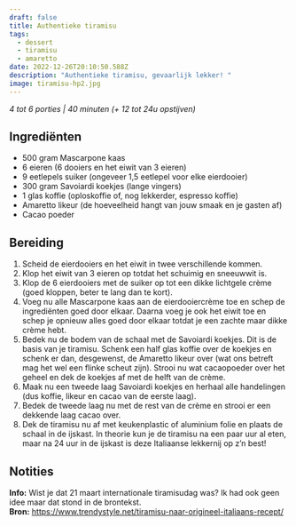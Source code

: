 ```yaml
---
draft: false
title: Authentieke tiramisu
tags:
  - dessert
  - tiramisu
  - amaretto
date: 2022-12-26T20:10:50.588Z
description: "Authentieke tiramisu, gevaarlijk lekker! "
image: tiramisu-hp2.jpg
---
```

_4 tot 6 porties | 40 minuten (+ 12 tot 24u opstijven)_

## Ingrediënten
-   500 gram Mascarpone kaas
-   6 eieren (6 dooiers en het eiwit van 3 eieren)
-   9 eetlepels suiker (ongeveer 1,5 eetlepel voor elke eierdooier)
-   300 gram Savoiardi koekjes (lange vingers)
-   1 glas koffie (oploskoffie of, nog lekkerder, espresso koffie)
-   Amaretto likeur (de hoeveelheid hangt van jouw smaak en je gasten af)
-   Cacao poeder

## Bereiding
1.  Scheid de eierdooiers en het eiwit in twee verschillende kommen.
2.  Klop het eiwit van 3 eieren op totdat het schuimig en sneeuwwit is.
3.  Klop de 6 eierdooiers met de suiker op tot een dikke lichtgele crème (goed kloppen, beter te lang dan te kort).
4.  Voeg nu alle Mascarpone kaas aan de eierdooiercrème toe en schep de ingrediënten goed door elkaar. Daarna voeg je ook het eiwit toe en schep je opnieuw alles goed door elkaar totdat je een zachte maar dikke crème hebt.
5.  Bedek nu de bodem van de schaal met de Savoiardi koekjes. Dit is de basis van je tiramisu. Schenk een half glas koffie over de koekjes en schenk er dan, desgewenst, de Amaretto likeur over (wat ons betreft mag het wel een flinke scheut zijn). Strooi nu wat cacaopoeder over het geheel en dek de koekjes af met de helft van de crème.
6.  Maak nu een tweede laag Savoiardi koekjes en herhaal alle handelingen (dus koffie, likeur en cacao van de eerste laag).
7.  Bedek de tweede laag nu met de rest van de crème en strooi er een dekkende laag cacao over.
8.  Dek de tiramisu nu af met keukenplastic of aluminium folie en plaats de schaal in de ijskast. In theorie kun je de tiramisu na een paar uur al eten, maar na 24 uur in de ijskast is deze Italiaanse lekkernij op z’n best!

## Notities
**Info:** Wist je dat 21 maart internationale tiramisudag was? Ik had ook geen idee maar dat stond in de brontekst.   
**B﻿ron:** https://www.trendystyle.net/tiramisu-naar-origineel-italiaans-recept/  
